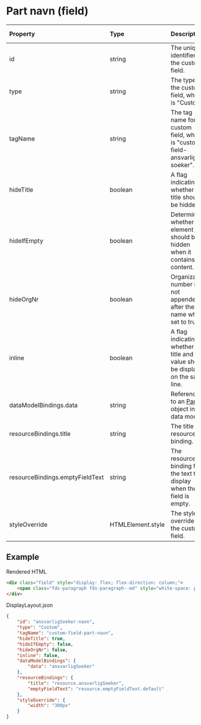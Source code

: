 # Part navn (field)

| Property                        | Type              | Description                                                                          | Default value |
| :------------------------------ | :---------------- | :----------------------------------------------------------------------------------- | :------------ |
| id                              | string            | The unique identifier for the custom field.                                          |               |
| type                            | string            | The type of the custom field, which is "Custom".                                     |               |
| tagName                         | string            | The tag name for the custom field, which is "custom-field-ansvarlig-soeker".         |               |
| hideTitle                       | boolean           | A flag indicating whether the title should be hidden.                                | false         |
| hideIfEmpty                     | boolean           | Determines whether the element should be hidden when it contains no content.         | false         |
| hideOrgNr                       | boolean           | Organization number is not appended after the name when set to true                  | false         |
| inline                          | boolean           | A flag indicating whether the title and value should be displayed on the same line.  | false         |
| dataModelBindings.data          | string            | Reference to an [Part](../../classes/data-classes/Part.js) object in the data model. |               |
| resourceBindings.title          | string            | The title text resource binding.                                                     |               |
| resourceBindings.emptyFieldText | string            | The resource binding for the text to display when the field is empty.                |               |
| styleOverride                   | HTMLElement.style | The style override for the custom field.                                             |               |

## Example

Rendered HTML

```html
<div class="field" style="display: flex; flex-direction: column;">
    <span class="fds-paragraph fds-paragraph--md" style="white-space: pre-line;">HUSNES OG OPPDAL Organisasjonsnummer: 910598023</span>
</div>
```

DisplayLayout.json

```json
{
    "id": "ansvarligSoeker-navn",
    "type": "Custom",
    "tagName": "custom-field-part-navn",
    "hideTitle": true,
    "hideIfEmpty": false,
    "hideOrgNr": false,
    "inline": false,
    "dataModelBindings": {
        "data": "ansvarligSoeker"
    },
    "resourceBindings": {
        "title": "resource.ansvarligSoeker",
        "emptyFieldText": "resource.emptyFieldText.default"
    },
    "styleOverride": {
        "width": "300px"
    }
}
```
